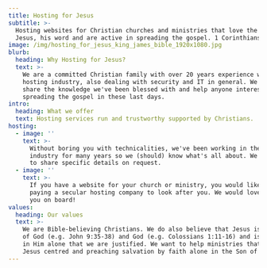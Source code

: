```yaml
---
title: Hosting for Jesus
subtitle: >-
  Hosting websites for Christian churches and ministries that love the Lord
  Jesus, his word and are active in spreading the gospel. 1 Corinthians 15:1-4
image: /img/hosting_for_jesus_king_james_bible_1920x1080.jpg
blurb:
  heading: Why Hosting for Jesus?
  text: >-
    We are a committed Christian family with over 20 years experience within the
    hosting industry, also dealing with security and IT in general. We want to
    share the knowledge we've been blessed with and help anyone interested in
    spreading the gospel in these last days.
intro:
  heading: What we offer
  text: Hosting services run and trustworthy supported by Christians.
hosting:
  - image: ''
    text: >-
      Without boring you with technicalities, we've been working in the hosting
      industry for many years so we (should) know what's all about. We're happy
      to share specific details on request.
  - image: ''
    text: >-
      If you have a website for your church or ministry, you would likely be
      paying a secular hosting company to look after you. We would love taking
      you on board!
values:
  heading: Our values
  text: >-
    We are Bible-believing Christians. We do also believe that Jesus is the Son
    of God (e.g. John 9:35-38) and God (e.g. Colossians 1:11-16) and is by faith
    in Him alone that we are justified. We want to help ministries that are
    Jesus centred and preaching salvation by faith alone in the Son of God.
---
```

